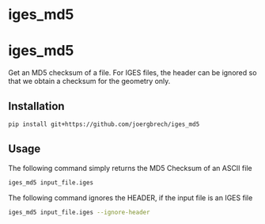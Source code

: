 # iges_md5

# iges_md5

Get an MD5 checksum of a file. For IGES files, the header can be ignored so that we obtain a checksum for the geometry only.

## Installation

```bash
pip install git+https://github.com/joergbrech/iges_md5
```

## Usage

The following command simply returns the MD5 Checksum of an ASCII file
```bash
iges_md5 input_file.iges
```

The following command ignores the HEADER, if the input file is an IGES file
```bash
iges_md5 input_file.iges --ignore-header
```
